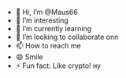 - 👋 Hi, I’m @Maus66
- 👀 I’m interesting
- 🌱 I’m currently learning 
- 💞️ I’m looking to collaborate onn
- 📫 How to reach me 
- 😄 Smile
- ⚡ Fun fact: Like crypto! ну

<!---
Maus66/Maus66 is a ✨ special ✨ repository because its `README.md` (this file) appears on your GitHub profile.
You can click the Preview link to take a look at your changes.
--->
